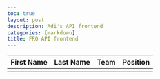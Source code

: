 ```yaml
---
toc: true
layout: post
description: Adi's API frontend
categories: [markdown]
title: FRQ API frontend
---
```

<!-- HTML table fragment for page -->
<table>
  <thead>
  <tr>
    <th>First Name</th>
    <th>Last Name</th>
    <th>Team</th>
    <th>Position</th>
  </tr>
  </thead>
  <tbody>
    <td id="firstname"></td>
    <td id="lastname"></td>
    <td id="team"></td>
    <td id="position"></td>
  </tbody>
</table>
<!-- Script is layed out in a sequence (no function) and will execute when page is loaded -->
<script>
  // prepare HTML result container for new output
  const resultContainer = document.getElementById("result");
  // prepare fetch options
  const url = "http://localhost:8085/api/nba/daily";
  const options = {
    method: 'GET', // *GET, POST, PUT, DELETE, etc.
    mode: 'cors', // no-cors, *cors, same-origin
    cache: 'default', // *default, no-cache, reload, force-cache, only-if-cached
    credentials: 'omit', // include, *same-origin, omit
    headers: {
      'Content-Type': 'application/json'
      // 'Content-Type': 'application/x-www-form-urlencoded',
    },
  };
  // fetch the API
  fetch(url, options)
    // response is a RESTful "promise" on any successful fetch
    .then(response => {
      // check for response errors
      if (response.status !== 200) {
          const errorMsg = 'Database response error: ' + response.status;
          console.log(errorMsg);
          const tr = document.createElement("tr");
          const td = document.createElement("td");
          td.innerHTML = errorMsg;
          tr.appendChild(td);
          resultContainer.appendChild(tr);
          return;
      }
      // valid response will have json data
      response.json().then(data => {
          console.log(data);
          // World Data
          document.getElementById("firstname").innerHTML = data.first_name;
          document.getElementById("lastname").innerHTML = data.last_name;
          document.getElementById("team").innerHTML = data.team.division.full_name;
          document.getElementById("position").innerHTML = data.position;
      })
  })
  // catch fetch errors (ie ACCESS to server blocked)
  .catch(err => {
    console.error(err);
    const tr = document.createElement("tr");
    const td = document.createElement("td");
    td.innerHTML = err;
    tr.appendChild(td);
    resultContainer.appendChild(tr);
  });
</script>